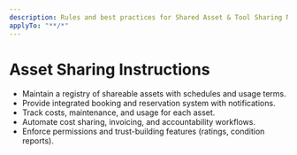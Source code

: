 ```yaml
---
description: Rules and best practices for Shared Asset & Tool Sharing Network in TOSS ERP III
applyTo: "**/*"
---
```


# Asset Sharing Instructions
- Maintain a registry of shareable assets with schedules and usage terms.
- Provide integrated booking and reservation system with notifications.
- Track costs, maintenance, and usage for each asset.
- Automate cost sharing, invoicing, and accountability workflows.
- Enforce permissions and trust-building features (ratings, condition reports).
